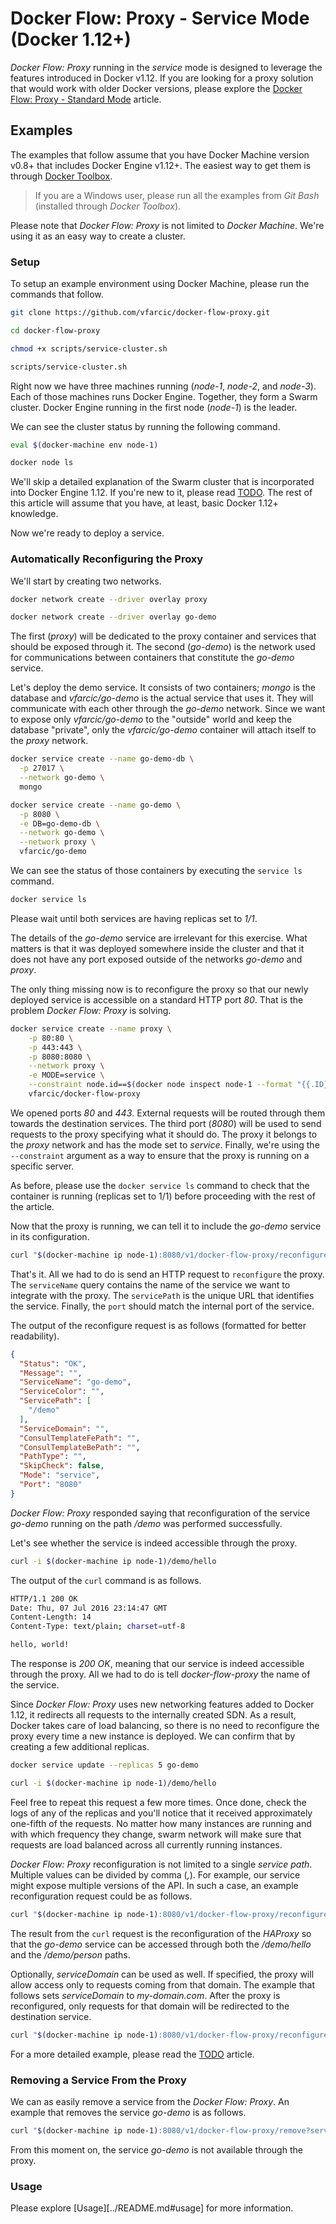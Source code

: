 Docker Flow: Proxy - Service Mode (Docker 1.12+)
================================================

*Docker Flow: Proxy* running in the *service* mode is designed to leverage the features introduced in Docker v1.12. If you are looking for a proxy solution that would work with older Docker versions, please explore the [Docker Flow: Proxy - Standard Mode](standard-mode.md) article.

Examples
--------

The examples that follow assume that you have Docker Machine version v0.8+ that includes Docker Engine v1.12+. The easiest way to get them is through [Docker Toolbox](https://www.docker.com/products/docker-toolbox).

> If you are a Windows user, please run all the examples from *Git Bash* (installed through *Docker Toolbox*).

Please note that *Docker Flow: Proxy* is not limited to *Docker Machine*. We're using it as an easy way to create a cluster.

### Setup

To setup an example environment using Docker Machine, please run the commands that follow.

```bash
git clone https://github.com/vfarcic/docker-flow-proxy.git

cd docker-flow-proxy

chmod +x scripts/service-cluster.sh

scripts/service-cluster.sh
```

Right now we have three machines running (*node-1*, *node-2*, and *node-3*). Each of those machines runs Docker Engine. Together, they form a Swarm cluster. Docker Engine running in the first node (*node-1*) is the leader.

We can see the cluster status by running the following command.

```bash
eval $(docker-machine env node-1)

docker node ls
```

We'll skip a detailed explanation of the Swarm cluster that is incorporated into Docker Engine 1.12. If you're new to it, please read [TODO](TODO). The rest of this article will assume that you have, at least, basic Docker 1.12+ knowledge.

Now we're ready to deploy a service.

### Automatically Reconfiguring the Proxy

We'll start by creating two networks.

```bash
docker network create --driver overlay proxy

docker network create --driver overlay go-demo
```

The first (*proxy*) will be dedicated to the proxy container and services that should be exposed through it. The second (*go-demo*) is the network used for communications between containers that constitute the *go-demo* service.

Let's deploy the demo service. It consists of two containers; *mongo* is the database and *vfarcic/go-demo* is the actual service that uses it. They will communicate with each other through the *go-demo* network. Since we want to expose only *vfarcic/go-demo* to the "outside" world and keep the database "private", only the *vfarcic/go-demo* container will attach itself to the *proxy* network.

```bash
docker service create --name go-demo-db \
  -p 27017 \
  --network go-demo \
  mongo

docker service create --name go-demo \
  -p 8080 \
  -e DB=go-demo-db \
  --network go-demo \
  --network proxy \
  vfarcic/go-demo
```

We can see the status of those containers by executing the `service ls` command.

```bash
docker service ls
```

Please wait until both services are having replicas set to *1/1*.

The details of the *go-demo* service are irrelevant for this exercise. What matters is that it was deployed somewhere inside the cluster and that it does not have any port exposed outside of the networks *go-demo* and *proxy*.

The only thing missing now is to reconfigure the proxy so that our newly deployed service is accessible on a standard HTTP port *80*. That is the problem *Docker Flow: Proxy* is solving.

```bash
docker service create --name proxy \
    -p 80:80 \
    -p 443:443 \
    -p 8080:8080 \
    --network proxy \
    -e MODE=service \
    --constraint node.id==$(docker node inspect node-1 --format "{{.ID}}") \
    vfarcic/docker-flow-proxy
```

We opened ports *80* and *443*. External requests will be routed through them towards the destination services. The third port (*8080*) will be used to send requests to the proxy specifying what it should do. The proxy it belongs to the *proxy* network and has the mode set to *service*. Finally, we're using the `--constraint` argument as a way to ensure that the proxy is running on a specific server.

As before, please use the `docker service ls` command to check that the container is running (replicas set to 1/1) before proceeding with the rest of the article.

Now that the proxy is running, we can tell it to include the *go-demo* service in its configuration.

```bash
curl "$(docker-machine ip node-1):8080/v1/docker-flow-proxy/reconfigure?serviceName=go-demo&servicePath=/demo&port=8080"
```

That's it. All we had to do is send an HTTP request to `reconfigure` the proxy. The `serviceName` query contains the name of the service we want to integrate with the proxy. The `servicePath` is the unique URL that identifies the service. Finally, the `port` should match the internal port of the service.

The output of the reconfigure request is as follows (formatted for better readability).

```json
{
  "Status": "OK",
  "Message": "",
  "ServiceName": "go-demo",
  "ServiceColor": "",
  "ServicePath": [
    "/demo"
  ],
  "ServiceDomain": "",
  "ConsulTemplateFePath": "",
  "ConsulTemplateBePath": "",
  "PathType": "",
  "SkipCheck": false,
  "Mode": "service",
  "Port": "8080"
}
```

*Docker Flow: Proxy* responded saying that reconfiguration of the service *go-demo* running on the path */demo* was performed successfully.

Let's see whether the service is indeed accessible through the proxy.

```bash
curl -i $(docker-machine ip node-1)/demo/hello
```

The output of the `curl` command is as follows.

```bash
HTTP/1.1 200 OK
Date: Thu, 07 Jul 2016 23:14:47 GMT
Content-Length: 14
Content-Type: text/plain; charset=utf-8

hello, world!
```

The response is *200 OK*, meaning that our service is indeed accessible through the proxy. All we had to do is tell *docker-flow-proxy* the name of the service.

Since *Docker Flow: Proxy* uses new networking features added to Docker 1.12, it redirects all requests to the internally created SDN. As a result, Docker takes care of load balancing, so there is no need to reconfigure the proxy every time a new instance is deployed. We can confirm that by creating a few additional replicas.

```bash
docker service update --replicas 5 go-demo

curl -i $(docker-machine ip node-1)/demo/hello
```

Feel free to repeat this request a few more times. Once done, check the logs of any of the replicas and you'll notice that it received approximately one-fifth of the requests. No matter how many instances are running and with which frequency they change, swarm network will make sure that requests are load balanced across all currently running instances.

*Docker Flow: Proxy* reconfiguration is not limited to a single *service path*. Multiple values can be divided by comma (*,*). For example, our service might expose multiple versions of the API. In such a case, an example reconfiguration request could be as follows.

```bash
curl "$(docker-machine ip node-1):8080/v1/docker-flow-proxy/reconfigure?serviceName=go-demo&servicePath=/demo/hello,/demo/person&port=8080"
```

The result from the `curl` request is the reconfiguration of the *HAProxy* so that the *go-demo* service can be accessed through both the */demo/hello* and the */demo/person* paths.

Optionally, *serviceDomain* can be used as well. If specified, the proxy will allow access only to requests coming from that domain. The example that follows sets *serviceDomain* to *my-domain.com*. After the proxy is reconfigured, only requests for that domain will be redirected to the destination service.

```bash
curl "$(docker-machine ip node-1):8080/v1/docker-flow-proxy/reconfigure?serviceName=go-demo&servicePath=/demo&serviceDomain=my-domain.com&port=8080"
```

For a more detailed example, please read the [TODO](TODO) article.

### Removing a Service From the Proxy

We can as easily remove a service from the *Docker Flow: Proxy*. An example that removes the service *go-demo* is as follows.

```bash
curl "$(docker-machine ip node-1):8080/v1/docker-flow-proxy/remove?serviceName=go-demo"
```

From this moment on, the service *go-demo* is not available through the proxy.

### Usage

Please explore [Usage][../README.md#usage] for more information.
